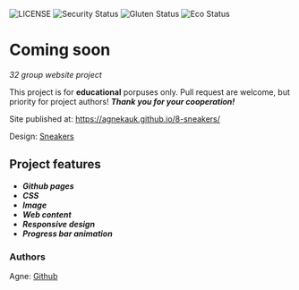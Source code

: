 ![LICENSE](https://img.shields.io/badge/license-MIT-blue.svg?style=flat-square)
![Security Status](https://img.shields.io/security-headers?label=Security&url=https%3A%2F%2Fgithub.com&style=flat-square)
![Gluten Status](https://img.shields.io/badge/Gluten-Free-green.svg)
![Eco Status](https://img.shields.io/badge/ECO-Friendly-green.svg)

# Coming soon

_32 group website project_

This project is for **educational** porpuses only. Pull request are welcome, but priority for project authors! **_Thank you for your cooperation!_**

Site published at: https://agnekauk.github.io/8-sneakers/

Design: [Sneakers](https://cdn.discordapp.com/attachments/850245533838868480/850247489620541491/unknown.png)

## Project features

-   **_Github pages_**
-   **_CSS_**
-   **_Image_**
-   **_Web content_**
-   **_Responsive design_**
-   **_Progress bar animation_**

### Authors

Agne: [Github](https://github.com/agnekauk)
